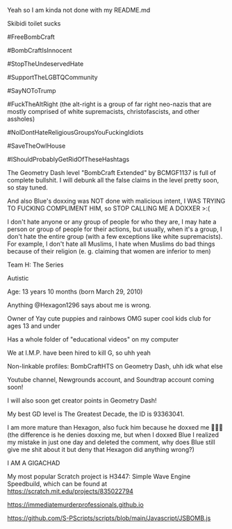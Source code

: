 Yeah so I am kinda not done with my README.md

Skibidi toilet sucks

#FreeBombCraft

#BombCraftIsInnocent

#StopTheUndeservedHate

#SupportTheLGBTQCommunity

#SayNOToTrump

#FuckTheAltRight (the alt-right is a group of far right neo-nazis that are mostly comprised of white supremacists, christofascists, and other assholes)

#NoIDontHateReligiousGroupsYouFuckingIdiots

#SaveTheOwlHouse

#IShouldProbablyGetRidOfTheseHashtags

The Geometry Dash level "BombCraft Extended" by BCMGF1137 is full of complete bullshit. I will debunk all the false claims in the level pretty soon, so stay tuned.

And also Blue's doxxing was NOT done with malicious intent, I WAS TRYING TO FUCKING COMPLIMENT HIM, so STOP CALLING ME A DOXXER >:(

I don't hate anyone or any group of people for who they are, I may hate a person or group of people for their actions, but usually, when it's a group, I don't hate the entire group (with a few exceptions like white supremacists). For example, I don't hate all Muslims, I hate when Muslims do bad things because of their religion (e. g. claiming that women are inferior to men)

Team H: The Series

Autistic

Age: 13 years 10 months (born March 29, 2010)

Anything @Hexagon1296 says about me is wrong.

Owner of Yay cute puppies and rainbows OMG super cool kids club for ages 13 and under

Has a whole folder of "educational videos" on my computer

We at I.M.P. have been hired to kill G, so uhh yeah

Non-linkable profiles: BombCraftHTS on Geometry Dash, uhh idk what else

Youtube channel, Newgrounds account, and Soundtrap account coming soon!

I will also soon get creator points in Geometry Dash!

My best GD level is The Greatest Decade, the ID is 93363041.

I am more mature than Hexagon, also fuck him because he doxxed me 🖕🖕🖕 (the difference is he denies doxxing me, but when I doxxed Blue I realized my mistake in just one day and deleted the comment, why does Blue still give me shit about it but deny that Hexagon did anything wrong?)

I AM A GIGACHAD

My most popular Scratch project is H3447: Simple Wave Engine Speedbuild, which can be found at https://scratch.mit.edu/projects/835022794

https://immediatemurderprofessionals.github.io

https://github.com/S-PScripts/scripts/blob/main/Javascript/JSBOMB.js
